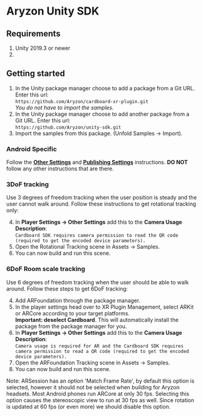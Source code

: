 # Aryzon Unity SDK
## Requirements
1. Unity 2019.3 or newer
2. 

## Getting started
1. In the Unity package manager choose to add a package from a Git URL. Enter this url:<br>`https://github.com/Aryzon/cardboard-xr-plugin.git`<br>*You do not have to import the samples.*
2. In the Unity package manager choose to add another package from a Git URL. Enter this url:<br>`https://github.com/Aryzon/unity-sdk.git`<br>
3. Import the samples from this package. (Unfold Samples -> Import).

### Android Specific
Follow the [**Other Settings**](https://developers.google.com/cardboard/develop/unity/quickstart#other_settings) and [**Publishing Settings**](https://developers.google.com/cardboard/develop/unity/quickstart#publishing_settings) instructions. **DO NOT** follow any other instructions that are there.

### 3DoF tracking
Use 3 degrees of freedom tracking when the user position is steady and the user cannot walk around. Follow these instructions to get rotational tracking only:

4. In **Player Settings -> Other Settings** add this to the **Camera Usage Description**:<br>`Cardboard SDK requires camera permission to read the QR code (required to get the encoded device parameters).`
5. Open the Rotational Tracking scene in Assets -> Samples.
6. You can now build and run this scene.

### 6DoF Room scale tracking
Use 6 degrees of freedom tracking when the user should be able to walk around. Follow these steps to get 6DoF tracking:

4. Add ARFoundation through the package manager.
5. In the player settings head over to XR Plugin Management, select ARKit or ARCore according to your target platforms.<br>**Important: deselect Cardboard**. This will automatically install the package from the package manager for you.
6. In **Player Settings -> Other Settings** add this to the **Camera Usage Description**:<br>`Camera usage is required for AR and the Cardboard SDK requires camera permission to read a QR code (required to get the encoded device parameters).`
7. Open the ARFoundation Tracking scene in Assets -> Samples.
8. You can now build and run this scene.

Note: ARSession has an option 'Match Frame Rate', by default this option is selected, however it should not be selected when building for Aryzon headsets. Most Android phones run ARCore at only 30 fps. Selecting this option causes the stereoscopic view to run at 30 fps as well. Since rotation is updated at 60 fps (or even more) we should disable this option.
